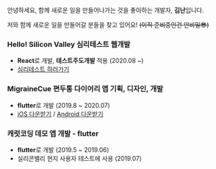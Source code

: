 안녕하세요, 함께 새로운 일을 만들어나가는 것을 좋아하는 개발자, **김난**입니다.

저와 함께 새로운 일을 만들어갈 분들을 찾고 있어요! ~~(이직 준비중인건 안비밀😎)~~

### Hello! Silicon Valley 심리테스트 웹개발
* **React**로 개발, **테스트주도개발** 적용 (2020.08 ~)
* [심리테스트 하러가기](https://hellosiliconvalley.me)

### MigraineCue 편두통 다이어리 앱 기획, 디자인, 개발 
* **flutter**로 개발 (2019.8 ~ 2020.07) 
* [iOS 다운받기](https://apps.apple.com/app/migrainecue/id1509203442) / [Android 다운받기](https://play.google.com/store/apps/details?id=com.physiocue.app.migrainecue)

### 캐럿코딩 데모 앱 개발  - flutter
* **flutter**로 개발 (2019.5 ~ 2019.06)
* 실리콘밸리 현지 사용자 테스트에 사용 (2019.07)
